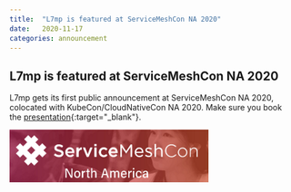 ```yaml
---
title:  "L7mp is featured at ServiceMeshCon NA 2020"
date:   2020-11-17
categories: announcement
---
```


## L7mp is featured at ServiceMeshCon NA 2020

L7mp gets its first public announcement at ServiceMeshCon NA 2020, colocated with KubeCon/CloudNativeCon NA 2020. Make sure you book the [presentation](https://sched.co/fJEm){:target="_blank"}.

<img src="/assets/images/servicemeshcon_logo.png" alt="ServiceMeshCon logo" width="350"/>

